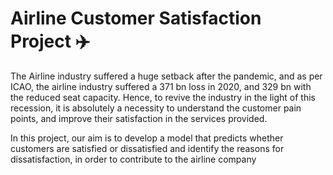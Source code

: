 # Airline Customer Satisfaction Project :airplane:
The Airline industry suffered a huge setback after the pandemic, and as per ICAO, the airline industry suffered a 371 bn loss in 2020, and 329 bn with the reduced seat capacity. Hence, to revive the industry in the light of this recession, it is absolutely a necessity to understand the customer pain points, and improve their satisfaction in the services provided.

In this project, our aim is to develop a model that predicts whether customers are satisfied or dissatisfied and identify the reasons for dissatisfaction, in order to contribute to the airline company


